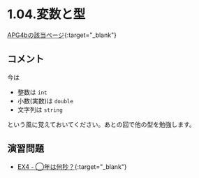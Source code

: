 # 1.04.変数と型

[APG4bの該当ページ](https://atcoder.jp/contests/APG4b/tasks/APG4b_e){:target="_blank"}

## コメント

今は

- 整数は `int`
- 小数(実数)は `double`
- 文字列は `string`

という風に覚えておいてください。あとの回で他の型を勉強します。

## 演習問題

- [EX4 - ◯年は何秒？](https://atcoder.jp/contests/APG4b/tasks/APG4b_cs){:target="_blank"}
